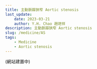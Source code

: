 ```yaml
---
title: 主動脈瓣狹窄 Aortic stenosis
last_update: 
    date: 2023-03-21
    author: Y.H. Chao 趙玴祥
description: 主動脈瓣狹窄 Aortic stenosis
slug: /medicine/AS
tags:
    - Medicine
    - Aortic stenosis
---
```

(網站建置中)